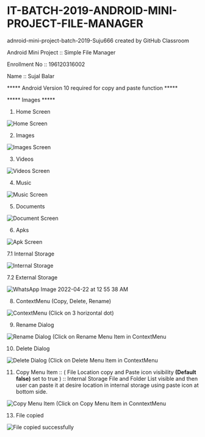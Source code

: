 # IT-BATCH-2019-ANDROID-MINI-PROJECT-FILE-MANAGER
adnroid-mini-project-batch-2019-Suju666 created by GitHub Classroom

Android Mini Project :: Simple File Manager

Enrollment No :: 196120316002

Name :: Sujal Balar

***** Android Version 10 required for copy and paste function *****

***** Images *****

1. Home Screen

![Home Screen](https://user-images.githubusercontent.com/96531985/163122727-0d5a3a71-2c41-4489-bac4-f5d09c95f4d4.jpeg)

2. Images

![Images Screen](https://user-images.githubusercontent.com/96531985/163124160-2a3c9fb7-8115-4e88-a57b-e31a321dfde2.jpeg)

3. Videos

![Videos Screen](https://user-images.githubusercontent.com/96531985/163124318-c3113a30-7763-4abf-86af-41d47cf42844.jpeg)

4. Music

![Music Screen](https://user-images.githubusercontent.com/96531985/163124977-c6161d60-a6a9-4857-856a-e971986b77e4.jpeg)

5. Documents

![Document Screen](https://user-images.githubusercontent.com/96531985/163124540-6dbdd097-d7da-4909-8dc4-3b4192f59233.jpeg)

6. Apks

![Apk Screen](https://user-images.githubusercontent.com/96531985/163125162-f7e143d6-c9a0-4280-8674-d0c5f88f8a69.jpeg)

7.1 Internal Storage
    
![Internal Storage](https://user-images.githubusercontent.com/96531985/163125326-d0261ce5-5506-48a6-bb76-f978060a3af8.jpeg)

7.2 External Storage

![WhatsApp Image 2022-04-22 at 12 55 38 AM](https://user-images.githubusercontent.com/96531985/164538060-7a2fb072-05b2-40c5-afc8-56d4a01940a8.jpeg)

8. ContextMenu (Copy, Delete, Rename)

![ContextMenu (Click on 3 horizontal dot)](https://user-images.githubusercontent.com/96531985/163125493-93b80383-cef5-4c7a-8a3d-f3450f1337a2.jpeg)

9. Rename Dialog

![Rename Dialog (Click on Rename Menu Item in ContextMenu](https://user-images.githubusercontent.com/96531985/163125821-e8a1e57a-492e-4479-b8dc-1a9c1f4fc32f.jpeg)

10. Delete Dialog

![Delete Dialog (Click on Delete Menu Item in ContextMenu](https://user-images.githubusercontent.com/96531985/163125875-c6cb652d-0459-475f-9638-845bdaf1a034.jpeg)

11. Copy Menu Item :: ( File Location copy and Paste icon visibility **(Default false)** set to true )
                   :: Internal Storage File and Folder List visible and then user can paste it at desire location in internal storage using paste icon at bottom side.

![Copy Menu Item (Click on Copy Menu Item in ConntextMenu](https://user-images.githubusercontent.com/96531985/163126625-c2d750f3-86f2-44fc-96be-e2d91dd0eac6.jpeg)

13. File copied

![File copied successfully](https://user-images.githubusercontent.com/96531985/163128144-a0149fa1-e091-47af-9e6b-cb54483312e5.jpeg)

